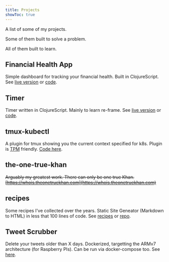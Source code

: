 ```yaml
---
title: Projects
showToc: true
---
```


A list of some of my projects.

Some of them built to solve a problem.

All of them built to learn.

## Financial Health App

Simple dashboard for tracking your financial health. Built in ClojureScript. See [live version](https://financialhealthapp.rameezkhan.dev) or [code](https://github.com/rameezk/financial-health-dashboard).

## Timer

Timer written in ClojureScript. Mainly to learn re-frame. See [live version](https://timer.rameezkhan.dev) or [code](https://github.com/rameezk/timer).

## tmux-kubectl

A plugin for tmux showing you the current context specified for k8s. Plugin is [TPM](https://github.com/tmux-plugins/tpm) friendly. [Code here](https://github.com/rameezk/tmux-kubectl).

## the-one-true-khan 
~~Arguably my greatest work. There can only be one true Khan. [https://whois.theonetruekhan.com](https://whois.theonetruekhan.com)~~

## recipes
Some recipes I've collected over the years. Static Site Geneator (Markdown to HTML) in less that 100 lines of code. See [recipes](https://recipes.rameezkhan.dev) or [repo](https://github.com/rameezk/recipes).

## Tweet Scrubber
Delete your tweets older than X days. Dockerized, targetting the ARMv7 architecture (for Raspberry PIs). Can be run via docker-compose too. See [here](https://github.com/rameezk/tweet-scrubber).

